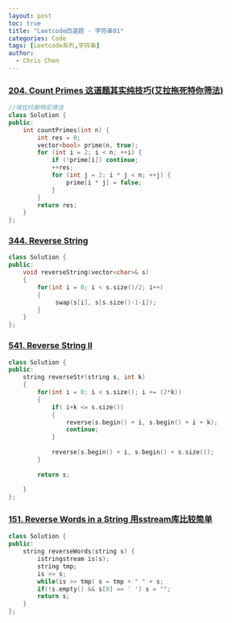 ```yaml
---
layout: post
toc: true
title: "Leetcode四道题 - 字符串01"
categories: Code
tags: [Leetcode系列,字符串]
author:
  - Chris Chen
---
```


### <a href = "https://leetcode.com/problems/count-primes/description/" >204. Count Primes 这道题其实纯技巧(艾拉拖死特你筛法)</a>
```c++
//埃拉托斯特尼筛法
class Solution {
public:
    int countPrimes(int n) {
        int res = 0;
        vector<bool> prime(n, true);
        for (int i = 2; i < n; ++i) {
            if (!prime[i]) continue;
            ++res;
            for (int j = 2; i * j < n; ++j) {
                prime[i * j] = false;
            }
        }
        return res;
    }
};
```


### <a href = "https://leetcode.com/problems/reverse-string/description/">344. Reverse String</a>
```c++
class Solution {
public:
    void reverseString(vector<char>& s) 
    {
        for(int i = 0; i < s.size()/2; i++)
        {
             swap(s[i], s[s.size()-1-i]);
        }
    }
};
```

### <a href = "https://leetcode.com/problems/reverse-string-ii/" >541. Reverse String II</a>
```c++
class Solution {
public:
    string reverseStr(string s, int k) 
    {
        for(int i = 0; i < s.size(); i += (2*k))
        {
            if( i+k <= s.size())
            {
                reverse(s.begin() + i, s.begin() + i + k);
                continue;
            }
            
            reverse(s.begin() + i, s.begin() + s.size());
        }
        
        return s;
        
    }
};
```

### <a href = "https://leetcode.com/problems/reverse-words-in-a-string/description/" >151. Reverse Words in a String 用sstream库比较简单</a>
```c++
class Solution {
public:
    string reverseWords(string s) {
        istringstream is(s);
        string tmp;
        is >> s;
        while(is >> tmp) s = tmp + " " + s;
        if(!s.empty() && s[0] == ' ') s = "";
        return s;
    }
};
```